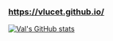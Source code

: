 
### https://vlucet.github.io/

[![Val's GitHub stats](https://github-readme-stats.vercel.app/api?username=vlucet&hide_rank=true&show_icons=true&title_color=fff&icon_color=79ff97&text_color=9f9f9f&bg_color=151515)](https://vlucet.github.io/)
